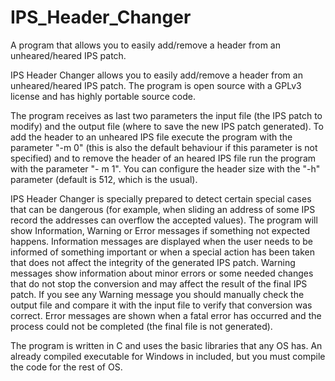 # IPS_Header_Changer
A program that allows you to easily add/remove a header from an unheared/heared IPS patch.

IPS Header Changer allows you to easily add/remove a header from an unheared/heared IPS patch. The program is open source with a GPLv3 license and has highly portable source code.

The program receives as last two parameters the input file (the IPS patch to modify) and the output file (where to save the new IPS patch generated). To add the header to an unheared IPS file execute the program with the parameter "-m 0" (this is also the default behaviour if this parameter is not specified) and to remove the header of an heared IPS file run the program with the parameter "- m 1". You can configure the header size with the "-h" parameter (default is 512, which is the usual).

IPS Header Changer is specially prepared to detect certain special cases that can be dangerous (for example, when sliding an address of some IPS record the addresses can overflow the accepted values). The program will show Information, Warning or Error messages if something not expected happens. Information messages are displayed when the user needs to be informed of something important or when a special action has been taken that does not affect the integrity of the generated IPS patch. Warning messages show information about minor errors or some needed changes that do not stop the conversion and may affect the result of the final IPS patch. If you see any Warning message you should manually check the output file and compare it with the input file to verify that conversion was correct. Error messages are shown when a fatal error has occurred and the process could not be completed (the final file is not generated).

The program is written in C and uses the basic libraries that any OS has. An already compiled executable for Windows in included, but you must compile the code for the rest of OS.
